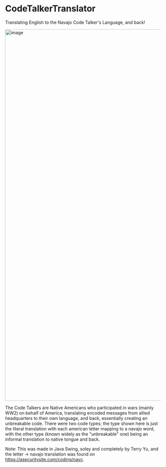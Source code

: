 # CodeTalkerTranslator
Translating English to the Navajo Code Talker's Language, and back! 

<img width="1200" alt="image" src="https://user-images.githubusercontent.com/67577623/113618811-07879780-960d-11eb-85bd-375df59414f5.png">

The Code Talkers are Native Americans who participated in wars (mainly WW2) on behalf of America, translating encoded messages from allied headquarters to their own language, and back, essentially creating an unbreakable code. There were two code types; the type shown here is just the literal translation with each american letter mapping to a navajo word, with the other type (known widely as the "unbreakable" one) being an informal translation to native tongue and back.

Note: This was made in Java Swing, soley and completely by Terry Yu, and the letter -> navajo translation was found on https://asecuritysite.com/coding/navc.
